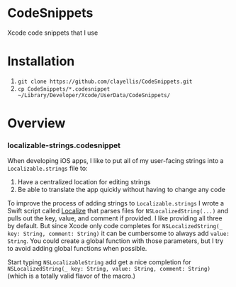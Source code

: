 # CodeSnippets
Xcode code snippets that I use

# Installation

1. `git clone https://github.com/clayellis/CodeSnippets.git`
2. `cp CodeSnippets/*.codesnippet ~/Library/Developer/Xcode/UserData/CodeSnippets/`

# Overview

### localizable-strings.codesnippet
When developing iOS apps, I like to put all of my user-facing strings into a `Localizable.strings` file to:
1. Have a centralized location for editing strings
2. Be able to translate the app quickly without having to change any code

To improve the process of adding strings to `Localizable.strings` I wrote a Swift script called [Localize](link) that parses files for `NSLocalizedString(...)` and pulls out the key, value, and comment if provided. I like providing all three by default. But since Xcode only code completes for `NSLocalizedString(_ key: String, comment: String)` it can be cumbersome to always add `value: String`. You could create a global function with those parameters, but I try to avoid adding global functions when possible.

Start typing `NSLocalizableString` add get a nice completion for `NSLocalizedString(_ key: String, value: String, comment: String)` (which is a totally valid flavor of the macro.)

